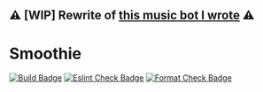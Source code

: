 ## :warning: [WIP] Rewrite of [this music bot I wrote](https://github.com/EddieWongED/Smoothie-Discord-Music-Bot) :warning:

# Smoothie

[![Build Badge](https://github.com/EddieWongED/Smoothie/actions/workflows/build.yaml/badge.svg)](https://github.com/EddieWongED/Smoothie/actions/workflows/build.yaml)
[![Eslint Check Badge](https://github.com/EddieWongED/Smoothie/actions/workflows/eslint.yaml/badge.svg)](https://github.com/EddieWongED/Smoothie/actions/workflows/eslint.yaml)
[![Format Check Badge](https://github.com/EddieWongED/Smoothie/actions/workflows/format.yaml/badge.svg)](https://github.com/EddieWongED/Smoothie/actions/workflows/format.yaml)
